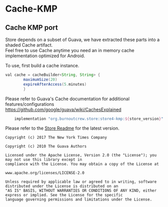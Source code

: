 Cache-KMP
===================
## Cache KMP port

Store depends on a subset of Guava, we have extracted these parts into a shaded Cache artifact.  
Feel free to use Cache anytime you need an in memory cache implementation optimized for Android.


To use, first build a cache instance.

```java
val cache = cacheBuilder<String, String> {
        maximumSize(20)
        expireAfterAccess(5.minutes)
        }
```


Please refer to Guava's Cache documentation for additional features/configurations
https://github.com/google/guava/wiki/CachesExplained

```groovy
	implementation "org.burnoutcrew.store:store4-kmp:${store_version}"
```
Please refer to the [Store Readme](https://github.com/dropbox/Store/blob/main/README.md#latest-version) for the latest version.

```
Copyright (c) 2017 The New York Times Company

Copyright (c) 2010 The Guava Authors

Licensed under the Apache License, Version 2.0 (the "License"); you may not use this library except in 
compliance with the License. You may obtain a copy of the License at

www.apache.org/licenses/LICENSE-2.0

Unless required by applicable law or agreed to in writing, software distributed under the License is distributed on an 
"AS IS" BASIS, WITHOUT WARRANTIES OR CONDITIONS OF ANY KIND, either express or implied. See the License for the specific 
language governing permissions and limitations under the License.
```